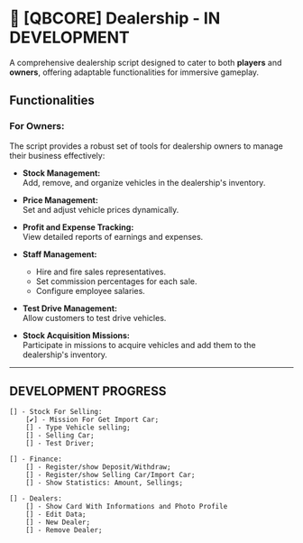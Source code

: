 # 🚗 [QBCORE] Dealership - IN DEVELOPMENT
A comprehensive dealership script designed to cater to both **players** and **owners**, offering adaptable functionalities for immersive gameplay.

## Functionalities

### For Owners:
The script provides a robust set of tools for dealership owners to manage their business effectively:

- **Stock Management:**  
  Add, remove, and organize vehicles in the dealership's inventory.

- **Price Management:**  
  Set and adjust vehicle prices dynamically.

- **Profit and Expense Tracking:**  
  View detailed reports of earnings and expenses.

- **Staff Management:**  
  - Hire and fire sales representatives.
  - Set commission percentages for each sale.
  - Configure employee salaries.

- **Test Drive Management:**  
  Allow customers to test drive vehicles.

- **Stock Acquisition Missions:**  
  Participate in missions to acquire vehicles and add them to the dealership's inventory.

---

## DEVELOPMENT PROGRESS
    [] - Stock For Selling:
        [✔] - Mission For Get Import Car;
        [] - Type Vehicle selling;
        [] - Selling Car;
        [] - Test Driver;

    [] - Finance:
        [] - Register/show Deposit/Withdraw;
        [] - Register/show Selling Car/Import Car;
        [] - Show Statistics: Amount, Sellings;

    [] - Dealers:
        [] - Show Card With Informations and Photo Profile
        [] - Edit Data;
        [] - New Dealer;
        [] - Remove Dealer;
        